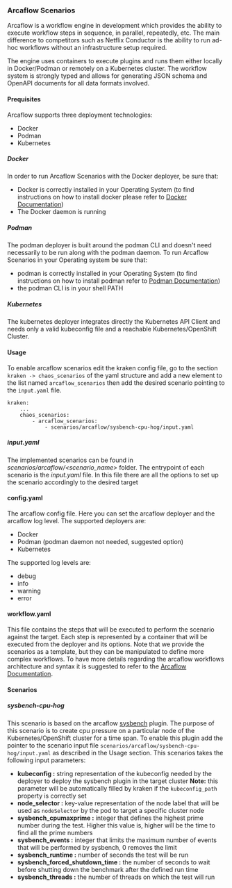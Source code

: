 ### Arcaflow Scenarios
Arcaflow is a workflow engine in development which provides the ability to execute workflow steps in sequence, in parallel, repeatedly, etc. The main difference to competitors such as Netflix Conductor is the ability to run ad-hoc workflows without an infrastructure setup required.

The engine uses containers to execute plugins and runs them either locally in Docker/Podman or remotely on a Kubernetes cluster. The workflow system is strongly typed and allows for generating JSON schema and OpenAPI documents for all data formats involved.
#### Prequisites
Arcaflow supports three deployment technologies:
- Docker
- Podman
- Kubernetes

##### Docker
In order to run Arcaflow Scenarios with the Docker deployer, be sure that:
- Docker is correctly installed in your Operating System (to find instructions on how to install docker please refer to [Docker Documentation](https://www.docker.com/))
- The Docker daemon is running

##### Podman
The podman deployer is built around the podman CLI and doesn't need necessarily to be run along with the podman daemon.
To run Arcaflow Scenarios in your Operating system be sure that:
- podman is correctly installed in your Operating System (to find instructions on how to install podman refer to [Podman Documentation](https://podman.io/))
- the podman CLI is in your shell PATH

##### Kubernetes
The kubernetes deployer integrates directly the Kubernetes API Client and needs only a valid kubeconfig file and a reachable Kubernetes/OpenShift Cluster.

#### Usage

To enable arcaflow scenarios edit the kraken config file, go to the section `kraken -> chaos_scenarios` of the yaml structure
and add a new element to the list named `arcaflow_scenarios` then add the desired scenario
pointing to the `input.yaml` file.
```
kraken:
    ...
    chaos_scenarios:
        - arcaflow_scenarios:
            - scenarios/arcaflow/sysbench-cpu-hog/input.yaml
```

##### input.yaml
The implemented scenarios can be found in *scenarios/arcaflow/<scenario_name>* folder.
The entrypoint of each scenario is the *input.yaml* file. 
In this file there are all the options to set up the scenario accordingly to the desired target 
#### config.yaml
The arcaflow config file. Here you can set the arcaflow deployer and the arcaflow log level.
The supported deployers are:
- Docker
- Podman (podman daemon not needed, suggested option)
- Kubernetes

The supported log levels are:
- debug
- info
- warning
- error
#### workflow.yaml
This file contains the steps that will be executed to perform the scenario against the target.
Each step is represented by a container that will be executed from the deployer and its options.
Note that we provide the scenarios as a template, but they can be manipulated to define more complex workflows.
To have more details regarding the arcaflow workflows architecture and syntax it is suggested to refer to the [Arcaflow Documentation](https://arcalot.io/arcaflow/).

#### Scenarios
##### sysbench-cpu-hog
This scenario is based on the arcaflow [sysbench](https://github.com/akopytov/sysbench) plugin. 
The purpose of this scenario is to create cpu pressure on a particular node of the Kubernetes/OpenShift cluster for a time span.
To enable this plugin add the pointer to the scenario input file `scenarios/arcaflow/sysbench-cpu-hog/input.yaml` as described in the 
Usage section.
This scenarios takes the following input parameters:

- **kubeconfig :** string representation of the kubeconfig needed by the deployer to deploy the sysbench plugin in the target cluster
**Note:** this parameter will be automatically filled by kraken if the `kubeconfig_path` property is correctly set
- **node_selector :**  key-value representation of the node label that will be used as `nodeSelector` by the pod to target a specific cluster node
- **sysbench_cpumaxprime :** integer that defines the highest prime number during the test. Higher this value is, higher will be the time to find all the prime numbers
- **sysbench_events :** integer that limits the maximum number of events that will be performed by sysbench, 0 removes the limit
- **sysbench_runtime :** number of seconds the test will be run
- **sysbench_forced_shutdown_time :** the number of seconds to wait before shutting down the benchmark after the defined run time
- **sysbench_threads :** the number of threads on which the test will run